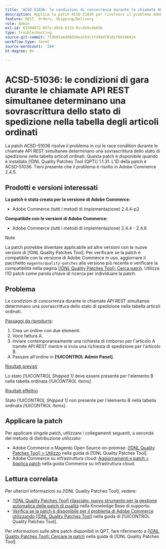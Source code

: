 ```yaml
---
title: 'ACSD-51036: le condizioni di concorrenza durante le chiamate API REST simultanee determinano una sovrascrittura dello stato di spedizione'
description: Applica la patch ACSD-51036 per risolvere il problema Adobe Commerce in presenza di race condition durante le chiamate REST API simultanee, causando la sovrascrittura dello stato di spedizione nella tabella articoli ordinati.
feature: REST, Orders, Shipping/Delivery
role: Admin
exl-id: 6150d072-05fe-4010-b31b-8ccde9cab656
type: Troubleshooting
source-git-commit: 7fdb02a6d89d50ea593c5fd99d78101f89198424
workflow-type: tm+mt
source-wordcount: '394'
ht-degree: 0%

---
```


# ACSD-51036: le condizioni di gara durante le chiamate API REST simultanee determinano una sovrascrittura dello stato di spedizione nella tabella degli articoli ordinati

La patch ACSD-51036 risolve il problema in cui le race condition durante le chiamate API REST simultanee determinano una sovrascrittura dello stato di spedizione nella tabella articoli ordinati. Questa patch è disponibile quando è installato [!DNL Quality Patches Tool (QPT)] 1.1.31. L’ID della patch è ACSD-51036. Tieni presente che il problema è risolto in Adobe Commerce 2.4.5.

## Prodotti e versioni interessati

**La patch è stata creata per la versione di Adobe Commerce:**

* Adobe Commerce (tutti i metodi di implementazione) 2.4.4-p2

**Compatibile con le versioni di Adobe Commerce:**

* Adobe Commerce (tutti i metodi di implementazione) 2.4.4 - 2.4.6

>[!NOTE]
>
>La patch potrebbe diventare applicabile ad altre versioni con le nuove versioni di [!DNL Quality Patches Tool]. Per verificare se la patch è compatibile con la versione di Adobe Commerce in uso, aggiornare il pacchetto `magento/quality-patches` alla versione più recente e verificare la compatibilità nella pagina [[!DNL Quality Patches Tool]: Cerca patch](https://experienceleague.adobe.com/tools/commerce-quality-patches/index.html). Utilizza l’ID patch come parola chiave di ricerca per individuare la patch.

## Problema

Le condizioni di concorrenza durante le chiamate API REST simultanee determinano una sovrascrittura dello stato di spedizione nella tabella articoli ordinati.

<u>Passaggi da riprodurre</u>:

1. Crea un ordine con due elementi.
1. Voce fattura A.
1. Inviare contemporaneamente una richiesta di rimborso per l&#39;articolo A tramite API REST mentre si invia una richiesta di spedizione per l&#39;articolo B.
1. Passare all&#39;ordine in **[!UICONTROL Admin Panel]**.

<u>Risultati previsti</u>

Lo stato *[!UICONTROL Shipped 1]* deve essere presente per l&#39;elemento B nella tabella ordinata *[!UICONTROL Items]*.

<u>Risultati effettivi</u>

Stato *[!UICONTROL Shipped 1]* non presente per l&#39;elemento B nella tabella ordinata *[!UICONTROL Items]*.

## Applicare la patch

Per applicare singole patch, utilizzare i collegamenti seguenti, a seconda del metodo di distribuzione utilizzato:

* Adobe Commerce o Magento Open Source on-premise: [[!DNL Quality Patches Tool] > Utilizzo](/help/tools/quality-patches-tool/usage.md) nella guida di [!DNL Quality Patches Tool].
* Adobe Commerce su infrastruttura cloud: [Aggiornamenti e patch > Applica patch](https://experienceleague.adobe.com/docs/commerce-cloud-service/user-guide/develop/upgrade/apply-patches.html) nella guida Commerce su infrastruttura cloud.

## Lettura correlata

Per ulteriori informazioni su [!DNL Quality Patches Tool], vedere:

* [[!DNL Quality Patches Tool] rilasciato: nuovo strumento per la gestione automatica delle patch di qualità](https://experienceleague.adobe.com/en/docs/commerce-operations/tools/quality-patches-tool/quality-patches-tool-to-self-serve-quality-patches) nella Knowledge Base di supporto.
* [Verifica se la patch è disponibile per il problema di Adobe Commerce utilizzando  [!DNL Quality Patches Tool]](/help/tools/quality-patches-tool/patches-available-in-qpt/check-patch-for-magento-issue-with-magento-quality-patches.md) nella guida di [!UICONTROL Quality Patches Tool].


Per informazioni sulle altre patch disponibili in QPT, fare riferimento a [[!DNL Quality Patches Tool]: Cercare le patch](https://experienceleague.adobe.com/tools/commerce-quality-patches/index.html) nella guida di [!DNL Quality Patches Tool].
